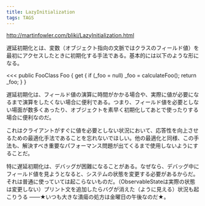 ```yaml
---
title: LazyInitialization
tags: TAGS
---
```


http://martinfowler.com/bliki/LazyInitialization.html

遅延初期化とは、変数（オブジェクト指向の文脈ではクラスのフィールド値）を最初にアクセスしたときに初期化する手法である。基本的には以下のような形になる。

<<<
public FooClass Foo {
  get {
    if (_foo = null) _foo = calculateFoo();
    return _foo;
  }
}
>>>

遅延初期化は、フィールド値の演算に時間がかかる場合や、実際に値が必要になるまで演算をしたくない場合に便利である。つまり、フィールド値を必要としない場面が数多くあったり、オブジェクトを素早く初期化してあとで使ったりする場合に便利なのだ。

これはクライアントがすぐに値を必要としない状況において、応答性を向上させるための最適化手法であることを忘れないでほしい。他の最適化と同様、この手法も、解決すべき重要なパフォーマンス問題が出てくるまで使用しないようにすることだ。

特に遅延初期化は、デバッグが困難になることがある。なぜなら、デバッグ中にフィールド値を見ようとなると、システムの状態を変更する必要があるからだ。それは普通に使っていては起こらないものだ。（ObservableStateは実際の状態は変更しない）プリント文を追加したらバグが消えた（ように見える）状況も起こりうる ——★いつも大きな潰瘍の処方は金曜日の午後なのだ★。
